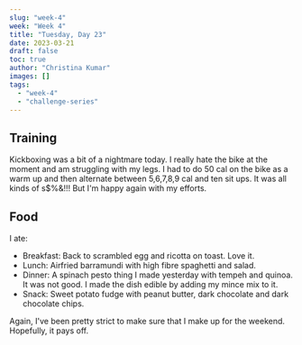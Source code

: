 ```yaml
---
slug: "week-4"
week: "Week 4"
title: "Tuesday, Day 23"
date: 2023-03-21
draft: false
toc: true
author: "Christina Kumar"
images: []
tags:
  - "week-4"
  - "challenge-series"
---
```


## Training

Kickboxing was a bit of a nightmare today. I really hate the bike at the moment and am struggling with my legs. I had to do 50 cal on the bike as a warm up and then alternate between 5,6,7,8,9 cal and ten sit ups. It was all kinds of s$%&!!! But I'm happy again with my efforts.

## Food

I ate:
- Breakfast: Back to scrambled egg and ricotta on toast. Love it.
- Lunch: Airfried barramundi with high fibre spaghetti and salad. 
- Dinner: A spinach pesto thing I made yesterday with tempeh and quinoa. It was not good. I made the dish edible by adding my mince mix to it.
- Snack: Sweet potato fudge with peanut butter, dark chocolate and dark chocolate chips.

Again, I've been pretty strict to make sure that I make up for the weekend. Hopefully, it pays off.



